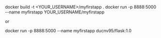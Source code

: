 docker build -t <YOUR_USERNAME>/myfirstapp .
docker run -p 8888:5000 --name myfirstapp YOUR_USERNAME/myfirstapp

or

docker run -p 8888:5000 --name myfirstapp ducnv95/flask:1.0